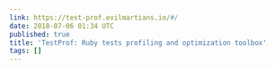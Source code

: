 ```yaml
---
link: https://test-prof.evilmartians.io/#/
date: 2018-07-06 01:34 UTC
published: true
title: 'TestProf: Ruby tests profiling and optimization toolbox'
tags: []
---
```



